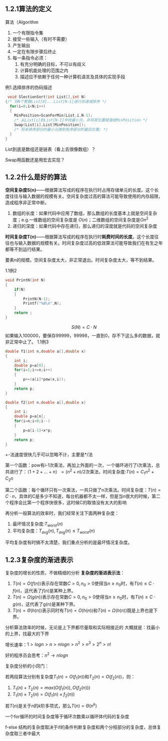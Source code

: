 ## 1.2.1算法的定义
算法（Algorithm
1. 一个有限指令集
2. 接受一些输入（有时不需要）
3. 产生输出
4. 一定在有限步骤后终止
5. 每一条指令必须：
	1. 有充分明确的目标，不可以有歧义
	2. 计算机能处理的范围之内
	3. 描述应不依赖于任何一种计算机语言及具体的实现手段

例1.选择排序的伪码描述
```C
 void SlectionSort(int List[],int N)
{/* 将N个整数List[0]...List[N-1]进行非递减排序 */
  for(i=0;i<N;i++)
  {
    MinPosition=ScanForMin(List,i,N-1);
    /* 从List[i]到List[N-1]中找最小元，并将其位置赋值给MinPosition */
    Swap(List[i],List[MinPosition]);
    /* 将未排序部分的最小元换到有序部分的最后位置; */
  } 
}
```
List到底是数组还是链表（看上去很像数组）？

Swap用函数还是用宏去实现？
## 1.2.2什么是好的算法
**空间复杂度S(n)**——根据算法写成的程序在执行时占用存储单元的长度。这个长度往往与输入数据的规模有关。空间复杂度过高的算法可能导致使用的内存超限，造成程序非正常中断。
1. 数组的长度：如果代码中应用了数组，那么数组的长度基本上就是空间复杂度；e.g.一维数组的空间复杂度是 $O(n)$；二维数组的空间复杂度是$On^2$
2. 递归的深度：如果代码中存在递归，那么递归的深度就是代码的空间复杂度

**时间复杂度T(n)**——根据算法写成的程序在执行时**耗费时间的长度**。这个长度往往也与输入数据的规模有关。时间复杂度过高的低效算法可能导致我们在有生之年都等不到运行结果。

要素n的规模。空间复杂度太大，非正常退出。时间复杂度太大，等不到结果。

1.1例2
```C
void PrintN(int N)
{
    if(N)
    {
        PrintN(N-1);
        Printf("%d\n",N);
    }
    return ;
}
```
$$S(N)=C\cdot N$$
如果输入100000，要保存99999，99998，一直到0，存不下这么多的数据，就非正常中止了。
1.1例3
```C
double f1(int n,double a[],double x)
{
    int i;
    double p=a[0];
    for(i=1;i<=n;i++)
    {
        p+=(a[i]*pow(x,i));
    }
    return p;
}

double f2(int n,double a[],double x)
{
    int i;
    double p=a[n];
    for(i=n;i>0;i--)
    {
        p=a[i-1]+x*p;
    }
    return p;
}
```
+-法速度很快几乎可以忽略不计，主要是*/法

第一个函数：pow有i-1次乘法，再加上外面的一次，一个循环进行了i次乘法，总共进行了：$（1+2+\dots+n）=(n^2+n)/2$次乘法，时间复杂度:$T(n)=C_1n^2+C_2n$

第二个函数：每个循环只有一次乘法，一共只做了n次乘法。时间复杂度：$T(n)=C\cdot n$，具体的C是多少不知道，每台机器都不太一样，但是当n很大的时候，第二个程序会比第一个程序快很多，这时候C的取值没有太大的影响

再分析一般算法的效率时，我们经常关注下面两种复杂度：
1. 最坏情况复杂度:$T_{worst}(n)$
2. 平均复杂度：$T_{avg}(n),T_{avg}(n)\leq T_{worst}(n)$

平均复杂度有时搞不太清楚，我们重点分析的是最坏情况复杂度。
## 1.2.3复杂度的渐进表示
复杂度的增长的性质，不做精细的分析
**复杂度的渐进表示法**：
1. $T(n)=O(f(n))$表示存在常数$C>0,n_0>0$使得当$n\geq n_0$时，有$T(n)\leq C\cdot f(n)$，这代表了$f(n)$是某种上界。
2. $T(n)=\Omega(g(n))$表示存在常数$C>0,n_0>0$使得当$n\geq n_0$时，有$T(n)\geq C\cdot g(n)$，这代表了g(n)是某种下界。
3. $T(n)=\Theta(h(n))$表示同时有$T(n)=O(h(n))$和$T(n)=\Omega(h(n))$既是上界也是下界。

分析算法效率的时候，无论是上下界都尽量取和实际相接近的
大概就是：找最小的上界，找最大的下界

增长速率：$1>logn>n>nlogn>n^2>n^3>2^n>n!$

好的程序员会思考：$n^2\rightarrow nlogn$

复杂度分析的小窍门：

若两段算法分别有复杂度$T_1(n)=O(f_1(n))$和$T_2(n)=O(f_2(n))$，则：
1. $T_1(n)+T_2(n)=max(O(f_1(n)),O(f_2(n)))$
2. $T_1(n)\times T_2(n)=O(f_1(n)\times f_2(n))$

若$T(n)$是关于$n$的$k$阶多项式，那么$T(n)=\Theta(n^k)$

一个for循环的时间复杂度等于循环次数乘以循环体代码的复杂度

f-else 结构的复杂度取决于if的条件判断复杂度和两个分枝部分的复杂度，总体复杂度取三者中最大